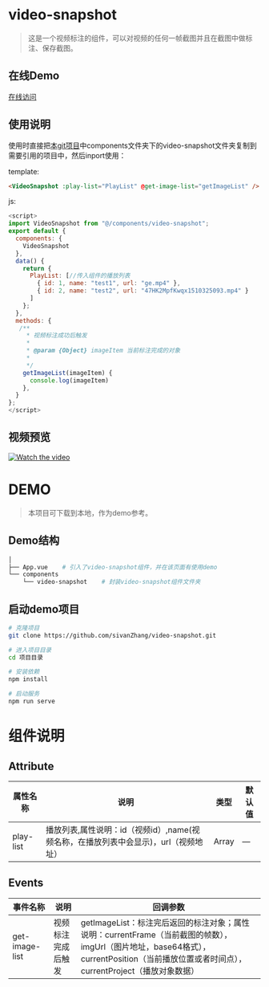 # video-snapshot

> 这是一个视频标注的组件，可以对视频的任何一帧截图并且在截图中做标注、保存截图。
## 在线Demo
[在线访问](http://www.chidict.com/demos/video/)
## 使用说明
   使用时直接把[本git项目](https://github.com/sivanZhang/video-snapshot)中components文件夹下的video-snapshot文件夹复制到需要引用的项目中，然后inport使用：


template:
```html
<VideoSnapshot :play-list="PlayList" @get-image-list="getImageList" />
```
js:
```js
<script>
import VideoSnapshot from "@/components/video-snapshot";
export default {
  components: {
    VideoSnapshot
  },
  data() {
    return {
      PlayList: [//传入组件的播放列表
        { id: 1, name: "test1", url: "ge.mp4" },
        { id: 2, name: "test2", url: "47HK2MpfKwqx1510325093.mp4" }
      ]
    };
  },
  methods: {
   /**
     * 视频标注成功后触发
     *
     * @param {Object} imageItem 当前标注完成的对象
     *
     */
    getImageList(imageItem) {
      console.log(imageItem)
    },
  }
};
</script>
```
## 视频预览
[![Watch the video](https://zjwvedio.oss-cn-beijing.aliyuncs.com/11.png)](https://zjwvedio.oss-cn-beijing.aliyuncs.com/table.mp4)
# DEMO
> 本项目可下载到本地，作为demo参考。
## Demo结构

``` bash
│ 
├── App.vue    # 引入了video-snapshot组件，并在该页面有使用demo
└── components
    └── video-snapshot    # 封装video-snapshot组件文件夹
```
## 启动demo项目

```bash
# 克隆项目
git clone https://github.com/sivanZhang/video-snapshot.git

# 进入项目目录
cd 项目目录

# 安装依赖
npm install

# 启动服务
npm run serve
```


# 组件说明

##  Attribute


| 属性名称 | 说明 | 类型 | 默认值 |
| --------- | --------- | --------- | --------- |
| play-list| 播放列表,属性说明：id（视频id）,name(视频名称，在播放列表中会显示)，url（视频地址）| Array| — |



##  Events


| 事件名称 | 说明 | 回调参数 |
| --------- | --------- | --------- | 
| get-image-list| 视频标注完成后触发| getImageList：标注完后返回的标注对象；属性说明：currentFrame（当前截图的帧数），imgUrl（图片地址，base64格式），currentPosition（当前播放位置或者时间点），currentProject（播放对象数据）|
